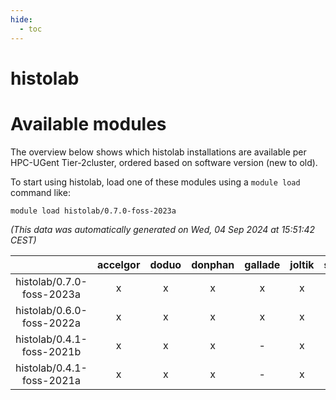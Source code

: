 ```yaml
---
hide:
  - toc
---
```


histolab
========

# Available modules


The overview below shows which histolab installations are available per HPC-UGent Tier-2cluster, ordered based on software version (new to old).

To start using histolab, load one of these modules using a `module load` command like:

```shell
module load histolab/0.7.0-foss-2023a
```

*(This data was automatically generated on Wed, 04 Sep 2024 at 15:51:42 CEST)*  

| |accelgor|doduo|donphan|gallade|joltik|shinx|skitty|
| :---: | :---: | :---: | :---: | :---: | :---: | :---: | :---: |
|histolab/0.7.0-foss-2023a|x|x|x|x|x|x|x|
|histolab/0.6.0-foss-2022a|x|x|x|x|x|-|x|
|histolab/0.4.1-foss-2021b|x|x|x|-|x|-|x|
|histolab/0.4.1-foss-2021a|x|x|x|-|x|-|x|
